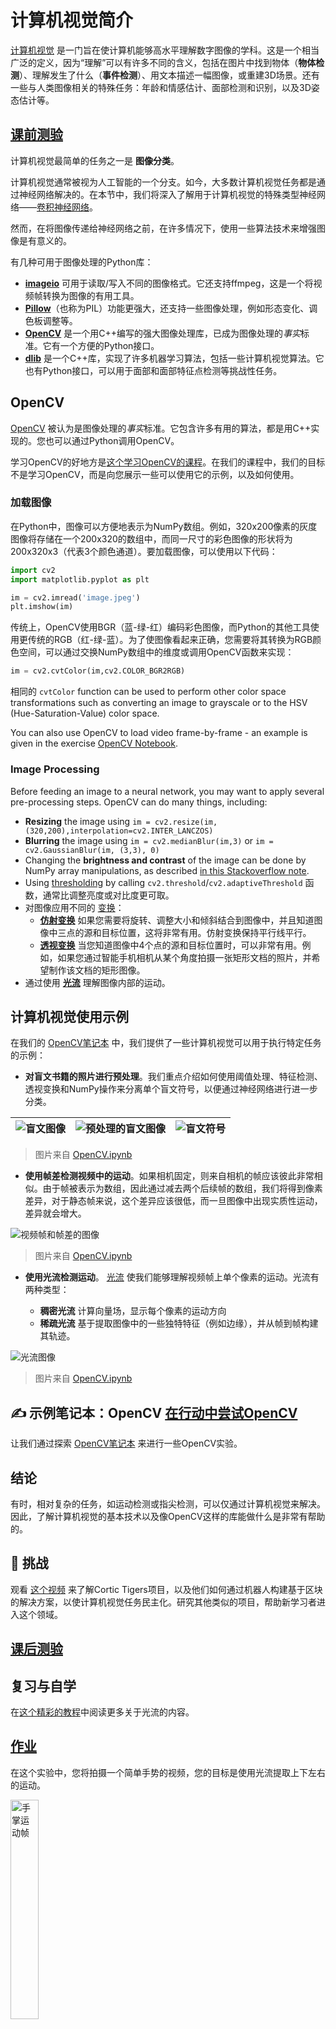# 计算机视觉简介

[计算机视觉](https://wikipedia.org/wiki/Computer_vision) 是一门旨在使计算机能够高水平理解数字图像的学科。这是一个相当广泛的定义，因为“理解”可以有许多不同的含义，包括在图片中找到物体（**物体检测**）、理解发生了什么（**事件检测**）、用文本描述一幅图像，或重建3D场景。还有一些与人类图像相关的特殊任务：年龄和情感估计、面部检测和识别，以及3D姿态估计等。

## [课前测验](https://red-field-0a6ddfd03.1.azurestaticapps.net/quiz/106)

计算机视觉最简单的任务之一是 **图像分类**。

计算机视觉通常被视为人工智能的一个分支。如今，大多数计算机视觉任务都是通过神经网络解决的。在本节中，我们将深入了解用于计算机视觉的特殊类型神经网络——[卷积神经网络](../07-ConvNets/README.md)。

然而，在将图像传递给神经网络之前，在许多情况下，使用一些算法技术来增强图像是有意义的。

有几种可用于图像处理的Python库：

* **[imageio](https://imageio.readthedocs.io/en/stable/)** 可用于读取/写入不同的图像格式。它还支持ffmpeg，这是一个将视频帧转换为图像的有用工具。
* **[Pillow](https://pillow.readthedocs.io/en/stable/index.html)**（也称为PIL）功能更强大，还支持一些图像处理，例如形态变化、调色板调整等。
* **[OpenCV](https://opencv.org/)** 是一个用C++编写的强大图像处理库，已成为图像处理的*事实*标准。它有一个方便的Python接口。
* **[dlib](http://dlib.net/)** 是一个C++库，实现了许多机器学习算法，包括一些计算机视觉算法。它也有Python接口，可以用于面部和面部特征点检测等挑战性任务。

## OpenCV

[OpenCV](https://opencv.org/) 被认为是图像处理的*事实*标准。它包含许多有用的算法，都是用C++实现的。您也可以通过Python调用OpenCV。

学习OpenCV的好地方是[这个学习OpenCV的课程](https://learnopencv.com/getting-started-with-opencv/)。在我们的课程中，我们的目标不是学习OpenCV，而是向您展示一些可以使用它的示例，以及如何使用。

### 加载图像

在Python中，图像可以方便地表示为NumPy数组。例如，320x200像素的灰度图像将存储在一个200x320的数组中，而同一尺寸的彩色图像的形状将为200x320x3（代表3个颜色通道）。要加载图像，可以使用以下代码：

```python
import cv2
import matplotlib.pyplot as plt

im = cv2.imread('image.jpeg')
plt.imshow(im)
```

传统上，OpenCV使用BGR（蓝-绿-红）编码彩色图像，而Python的其他工具使用更传统的RGB（红-绿-蓝）。为了使图像看起来正确，您需要将其转换为RGB颜色空间，可以通过交换NumPy数组中的维度或调用OpenCV函数来实现：

```python
im = cv2.cvtColor(im,cv2.COLOR_BGR2RGB)
```

相同的 `cvtColor` function can be used to perform other color space transformations such as converting an image to grayscale or to the HSV (Hue-Saturation-Value) color space.

You can also use OpenCV to load video frame-by-frame - an example is given in the exercise [OpenCV Notebook](../../../../../lessons/4-ComputerVision/06-IntroCV/OpenCV.ipynb).

### Image Processing

Before feeding an image to a neural network, you may want to apply several pre-processing steps. OpenCV can do many things, including:

* **Resizing** the image using `im = cv2.resize(im, (320,200),interpolation=cv2.INTER_LANCZOS)`
* **Blurring** the image using `im = cv2.medianBlur(im,3)` or `im = cv2.GaussianBlur(im, (3,3), 0)`
* Changing the **brightness and contrast** of the image can be done by NumPy array manipulations, as described [in this Stackoverflow note](https://stackoverflow.com/questions/39308030/how-do-i-increase-the-contrast-of-an-image-in-python-opencv).
* Using [thresholding](https://docs.opencv.org/4.x/d7/d4d/tutorial_py_thresholding.html) by calling `cv2.threshold`/`cv2.adaptiveThreshold` 函数，通常比调整亮度或对比度更可取。
* 对图像应用不同的 [变换](https://docs.opencv.org/4.5.5/da/d6e/tutorial_py_geometric_transformations.html)：
    - **[仿射变换](https://docs.opencv.org/4.5.5/d4/d61/tutorial_warp_affine.html)** 如果您需要将旋转、调整大小和倾斜结合到图像中，并且知道图像中三点的源和目标位置，这将非常有用。仿射变换保持平行线平行。
    - **[透视变换](https://medium.com/analytics-vidhya/opencv-perspective-transformation-9edffefb2143)** 当您知道图像中4个点的源和目标位置时，可以非常有用。例如，如果您通过智能手机相机从某个角度拍摄一张矩形文档的照片，并希望制作该文档的矩形图像。
* 通过使用 **[光流](https://docs.opencv.org/4.5.5/d4/dee/tutorial_optical_flow.html)** 理解图像内部的运动。

## 计算机视觉使用示例

在我们的 [OpenCV笔记本](../../../../../lessons/4-ComputerVision/06-IntroCV/OpenCV.ipynb) 中，我们提供了一些计算机视觉可以用于执行特定任务的示例：

* **对盲文书籍的照片进行预处理**。我们重点介绍如何使用阈值处理、特征检测、透视变换和NumPy操作来分离单个盲文符号，以便通过神经网络进行进一步分类。

![盲文图像](../../../../translated_images/braille.341962ff76b1bd7044409371d3de09ced5028132aef97344ea4b7468c1208126.zh.jpeg) | ![预处理的盲文图像](../../../../translated_images/braille-result.46530fea020b03c76aac532d7d6eeef7f6fb35b55b1001cd21627907dabef3ed.zh.png) | ![盲文符号](../../../../translated_images/braille-symbols.0159185ab69d533909dc4d7d26a1971b51401c6a80eb3a5584f250ea880af88b.zh.png)
----|-----|-----

> 图片来自 [OpenCV.ipynb](../../../../../lessons/4-ComputerVision/06-IntroCV/OpenCV.ipynb)

* **使用帧差检测视频中的运动**。如果相机固定，则来自相机的帧应该彼此非常相似。由于帧被表示为数组，因此通过减去两个后续帧的数组，我们将得到像素差异，对于静态帧来说，这个差异应该很低，而一旦图像中出现实质性运动，差异就会增大。

![视频帧和帧差的图像](../../../../translated_images/frame-difference.706f805491a0883c938e16447bf5eb2f7d69e812c7f743cbe7d7c7645168f81f.zh.png)

> 图片来自 [OpenCV.ipynb](../../../../../lessons/4-ComputerVision/06-IntroCV/OpenCV.ipynb)

* **使用光流检测运动**。 [光流](https://docs.opencv.org/3.4/d4/dee/tutorial_optical_flow.html) 使我们能够理解视频帧上单个像素的运动。光流有两种类型：

   - **稠密光流** 计算向量场，显示每个像素的运动方向
   - **稀疏光流** 基于提取图像中的一些独特特征（例如边缘），并从帧到帧构建其轨迹。

![光流图像](../../../../translated_images/optical.1f4a94464579a83a10784f3c07fe7228514714b96782edf50e70ccd59d2d8c4f.zh.png)

> 图片来自 [OpenCV.ipynb](../../../../../lessons/4-ComputerVision/06-IntroCV/OpenCV.ipynb)

## ✍️ 示例笔记本：OpenCV [在行动中尝试OpenCV](../../../../../lessons/4-ComputerVision/06-IntroCV/OpenCV.ipynb)

让我们通过探索 [OpenCV笔记本](../../../../../lessons/4-ComputerVision/06-IntroCV/OpenCV.ipynb) 来进行一些OpenCV实验。

## 结论

有时，相对复杂的任务，如运动检测或指尖检测，可以仅通过计算机视觉来解决。因此，了解计算机视觉的基本技术以及像OpenCV这样的库能做什么是非常有帮助的。

## 🚀 挑战

观看 [这个视频](https://docs.microsoft.com/shows/ai-show/ai-show--2021-opencv-ai-competition--grand-prize-winners--cortic-tigers--episode-32?WT.mc_id=academic-77998-cacaste) 来了解Cortic Tigers项目，以及他们如何通过机器人构建基于区块的解决方案，以使计算机视觉任务民主化。研究其他类似的项目，帮助新学习者进入这个领域。

## [课后测验](https://red-field-0a6ddfd03.1.azurestaticapps.net/quiz/206)

## 复习与自学

在[这个精彩的教程](https://learnopencv.com/optical-flow-in-opencv/)中阅读更多关于光流的内容。

## [作业](lab/README.md)

在这个实验中，您将拍摄一个简单手势的视频，您的目标是使用光流提取上下左右的运动。

<img src="images/palm-movement.png" width="30%" alt="手掌运动帧"/>

**免责声明**：  
本文件使用基于机器的人工智能翻译服务进行翻译。虽然我们努力确保准确性，但请注意，自动翻译可能包含错误或不准确之处。原文以其母语应被视为权威来源。对于关键信息，建议进行专业人工翻译。我们对因使用本翻译而产生的任何误解或误释不承担责任。